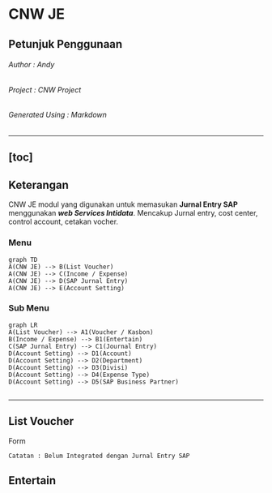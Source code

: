 # CNW JE
## Petunjuk Penggunaan

###### Author : Andy   
###### Project : CNW Project  
###### Generated Using : *Markdown*
  
---
[toc]
---
## Keterangan  

CNW JE modul yang digunakan untuk memasukan **Jurnal Entry SAP** menggunakan ***web Services Intidata***.  Mencakup Jurnal entry, cost center, control account, cetakan vocher.

### Menu 
```mermaid
graph TD
A(CNW JE) --> B(List Voucher)
A(CNW JE) --> C(Income / Expense)
A(CNW JE) --> D(SAP Jurnal Entry)
A(CNW JE) --> E(Account Setting)
```

### Sub Menu

```mermaid
graph LR
A(List Voucher) --> A1(Voucher / Kasbon)
B(Income / Expense) --> B1(Entertain)
C(SAP Jurnal Entry) --> C1(Journal Entry)
D(Account Setting) --> D1(Account)
D(Account Setting) --> D2(Department)
D(Account Setting) --> D3(Divisi)
D(Account Setting) --> D4(Expense Type)
D(Account Setting) --> D5(SAP Business Partner)


```
---  
## List Voucher

Form 

	Catatan : Belum Integrated dengan Jurnal Entry SAP

## Entertain

<!--stackedit_data:
eyJoaXN0b3J5IjpbLTE4OTkzMTIxMDIsLTQxMjIyMTY2MSwxMD
c3MTgwNDIwLC0xNzAzOTk1ODk3LC0xOTU1MDk0ODgyLDQzMDY4
OTAxMSwtMjA4ODc0NjYxMl19
-->
